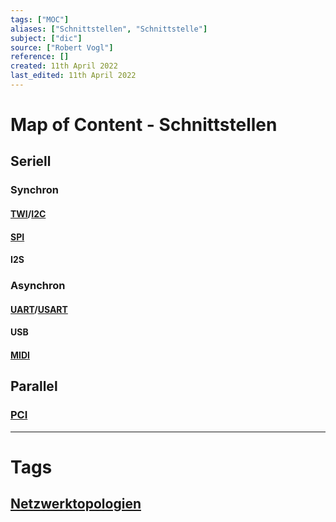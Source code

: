 ```yaml
---
tags: ["MOC"]
aliases: ["Schnittstellen", "Schnittstelle"]
subject: ["dic"]
source: ["Robert Vogl"]
reference: []
created: 11th April 2022
last_edited: 11th April 2022
---
```

# Map of Content - Schnittstellen

## Seriell

### Synchron

#### [TWI](TWI.md)/[I2C](TWI.md)

#### [SPI](SPI.md)

#### I2S

### Asynchron

#### [UART](USART.md)/[USART](USART.md)

#### USB

#### [MIDI](MIDI.md)

## Parallel

### [PCI](https://de.wikipedia.org/wiki/Peripheral_Component_Interconnect)

---

# Tags

## [Netzwerktopologien](../netzwerk-technik/ksn%20(3)/Netzwerktopologien.md)